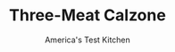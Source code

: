 ---
layout: ../../layouts/MarkdownPostLayout.astro
title: Three-Meat Calzone
author: America's Test Kitchen
pubDate: 2023-03-15
description: "Theres no need for a trip to your local pizzeria when our homemade calzone recipe tastes better, saves you money, and takes only 30 minutes."
image_url: https://res.cloudinary.com/hksqkdlah/image/upload/ar_1:1,c_fill,dpr_2.0,f_auto,fl_lossy.progressive.strip_profile,g_faces:auto,q_auto:low,w_344/5954_sfs-jj07-rpc-4c-calzone-2-ver-2
tags: ["Main Courses","Italian","Pork","Cheese","Weeknight","Pizza","30-Minute Suppers"]
calories: 3879
protein: 48
carbohydrates: 63
fats: 
fiber: 3
ingredients: ["6 ounces, thinly sliced salami","2 ounces, pepperoni, thinly sliced","1 cup, ricotta cheese","1/2 cup, grated Parmesan cheese","1/2 cup, chopped fresh basil","2 tablespoons, extra-virgin olive oil",", Flour for dusting work surface","1 , (1-pound) ball ready-made pizza dough","4 ounces, capicola, thinly sliced","8 ounces, mozzarella cheese, thinly sliced"]
serves: 4
time: ""
instructions: ["Adjust oven rack to upper-middle position and heat oven to 450 degrees. Arrange salami and pepperoni on microwave-safe plate lined with paper towels. Cover with 2 more paper towels and microwave on high until fat begins to render, 1 minute. Combine ricotta, Parmesan, and basil in bowl.","Brush 1 tablespoon oil over rimmed baking sheet. On lightly floured work surface, roll dough into 14-inch round about 1/4 inch thick. Layer half of salami, pepperoni, capiccola, and mozzarella on one half of dough round, leaving 1-inch border around edges. Spoon ricotta mixture over mozzarella and layer with remaining salami, pepperoni, capiccola, and mozzarella. Brush edges of dough with water, fold over filling, and crimp edges to seal.","Transfer to oiled baking sheet and cut four 1-inch slits on top of calzone. Brush with remaining oil and bake until golden brown, about 15 minutes. Transfer to wire rack and let cool for 5 minutes. Cut into 4 wedges. Serve."]
nutrition: ["455 mg Potassium","688 mg Phosphorus","782 mg Calcium","4 mg Iron","71 mg Magnesium","2402 mg Sodium","5 mg Zinc","57 g Fat","8 mg Niacin (B3)","22 g Monounsaturated","5 g Polyunsaturated","155 mg Cholesterol","25 g Saturated","3 g Fiber","182 µg Folic acid","50 µg Folate (food)","1 g Sugars","21 µg Vitamin K","142 g Water","63 g Carbs","361 µg Folate equivalent (total)","48 g Protein","1 mg Vitamin E","1 µg Vitamin B12","237 µg Vitamin A","969 kcal Energy","3879 calories"]
notes: "Serve this overstuffed calzone with your favorite tomato sauce if desired."
---